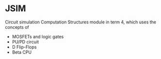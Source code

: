 # JSIM
Circuit simulation 
Computation Structures module in term 4, which uses the concepts of 
- MOSFETs and logic gates
- PU/PD circuit
- D Flip-Flops
- Beta CPU
